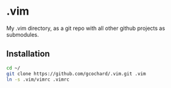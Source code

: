 # .vim
My .vim directory, as a git repo with all other github projects as submodules.

## Installation
```bash
cd ~/
git clone https://github.com/gcochard/.vim.git .vim
ln -s .vim/vimrc .vimrc
```
